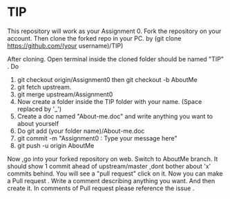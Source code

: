 # TIP


This repository will work as your Assignment 0.
Fork the repository on your account. 
Then clone the forked repo in your PC. by (git clone https://github.com/(your username)/TIP) 

After cloning. Open terminal inside the cloned folder should be named "TIP" .
Do 
1) git checkout origin/Assignment0 then git checkout -b AboutMe
2) git fetch upstream.
3) git merge upstream/Assignment0
4) Now create a folder inside the TIP folder with your name. (Space replaced by '_') 
5) Create a doc named "About-me.doc" and write anything you want to about yourself 
6) Do git add (your folder name)/About-me.doc 
7) git commit -m "Assignment0 : Type your message here"
8) git push -u origin AboutMe

Now ,go into your forked repository on web. Switch to AboutMe branch. It should show 1 commit ahead of upstream/master ,dont bother about 'x' commits behind. You will see a "pull request" click on it. Now you can make a Pull request . Write a comment describing anything you want. And then create it.
In comments of Pull request please reference the issue .
